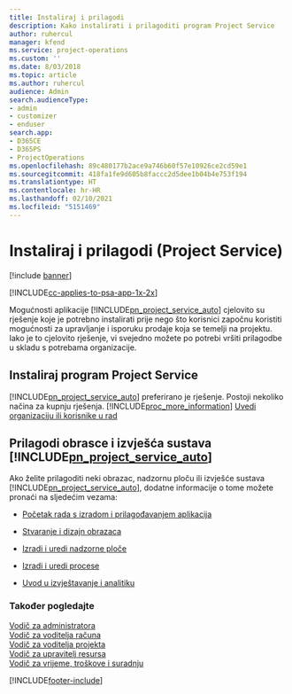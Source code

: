 ```yaml
---
title: Instaliraj i prilagodi
description: Kako instalirati i prilagoditi program Project Service
author: ruhercul
manager: kfend
ms.service: project-operations
ms.custom: ''
ms.date: 8/03/2018
ms.topic: article
ms.author: ruhercul
audience: Admin
search.audienceType:
- admin
- customizer
- enduser
search.app:
- D365CE
- D365PS
- ProjectOperations
ms.openlocfilehash: 89c480177b2ace9a746b60f57e10926ce2cd59e1
ms.sourcegitcommit: 418fa1fe9d605b8faccc2d5dee1b04b4e753f194
ms.translationtype: HT
ms.contentlocale: hr-HR
ms.lasthandoff: 02/10/2021
ms.locfileid: "5151469"
---
```

# <a name="install-and-customize-project-service"></a>Instaliraj i prilagodi (Project Service)

[!include [banner](../includes/psa-now-project-operations.md)]

[!INCLUDE[cc-applies-to-psa-app-1x-2x](../includes/cc-applies-to-psa-app-1x-2x.md)]

Mogućnosti aplikacije [!INCLUDE[pn_project_service_auto](../includes/pn-project-service-auto.md)] cjelovito su rješenje koje je potrebno instalirati prije nego što korisnici započnu koristiti mogućnosti za upravljanje i isporuku prodaje koja se temelji na projektu. Iako je to cjelovito rješenje, vi svejedno možete po potrebi vršiti prilagodbe u skladu s potrebama organizacije.  
<!-- TODO: I expect to find the information on how to get and install this here. Please find that and add it here. Same for Project Service.--> 
  
## <a name="install-project-service"></a>Instaliraj program Project Service  
 [!INCLUDE[pn_project_service_auto](../includes/pn-project-service-auto.md)] preferirano je rješenje. Postoji nekoliko načina za kupnju rješenja. [!INCLUDE[proc_more_information](../includes/proc-more-information.md)] [Uvedi organizaciju ili korisnike u rad](https://docs.microsoft.com/dynamics365/customerengagement/on-premises/admin/onboard-your-organization-and-users-to-dynamics-365-online)  
  
## <a name="customize-pn_project_service_auto-forms-and-reports"></a>Prilagodi obrasce i izvješća sustava [!INCLUDE[pn_project_service_auto](../includes/pn-project-service-auto.md)]  
 Ako želite prilagoditi neki obrazac, nadzornu ploču ili izvješće sustava [!INCLUDE[pn_project_service_auto](../includes/pn-project-service-auto.md)], dodatne informacije o tome možete pronaći na sljedećim vezama:  
  
- [Početak rada s izradom i prilagođavanjem aplikacija](https://docs.microsoft.com/dynamics365/customerengagement/on-premises/customize/getting-started-customization)  
  
- [Stvaranje i dizajn obrazaca](https://docs.microsoft.com/dynamics365/customerengagement/on-premises/customize/create-design-forms)  
  
- [Izradi i uredi nadzorne ploče](https://docs.microsoft.com/dynamics365/customerengagement/on-premises/customize/create-edit-dashboards)  
  
- [Izradi i uredi procese](https://docs.microsoft.com/dynamics365/customerengagement/on-premises/customize/guide-staff-through-common-tasks-processes)  
  
- [Uvod u izvještavanje i analitiku](https://docs.microsoft.com/dynamics365/customerengagement/on-premises/analytics/reporting-analytics-with-dynamics-365)  
  
### <a name="see-also"></a>Također pogledajte  
 [Vodič za administratora](../psa/admin-guide.md)   
 [Vodič za voditelja računa](../psa/account-manager-guide.md)   
 [Vodič za voditelja projekta](../psa/project-manager-guide.md)   
 [Vodič za upravitelj resursa](../psa/resource-manager-guide.md)   
 [Vodič za vrijeme, troškove i suradnju](../psa/time-expense-collaboration-guide.md)


[!INCLUDE[footer-include](../includes/footer-banner.md)]
